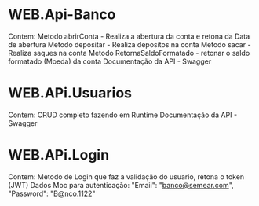 # WEB.Api-Banco
Contem:
  Metodo abrirConta - Realiza a abertura da conta e retona da Data de abertura
  Metodo depositar - Realiza depositos na conta
  Metodo sacar - Realiza saques na conta
  Metodo RetornaSaldoFormatado - retonar o saldo formatado (Moeda) da conta
  Documentação da API - Swagger
# WEB.APi.Usuarios
Contem:
  CRUD completo fazendo em Runtime
  Documentação da API - Swagger
# WEB.APi.Login
Contem:
  Metodo de Login que faz a validação do usuario, retona o token (JWT)
  Dados Moc para autenticação:
    "Email": "banco@semear.com",
    "Password": "B@nco.1122"